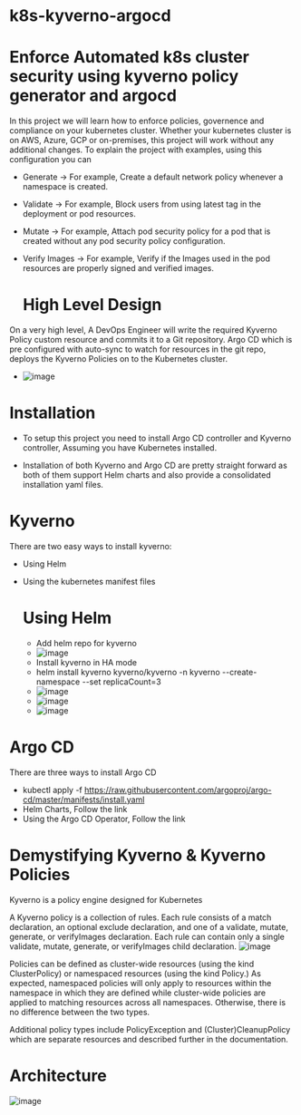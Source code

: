 # k8s-kyverno-argocd

# Enforce Automated k8s cluster security using kyverno policy generator and argocd
In this project we will learn how to enforce policies, governence and compliance on your kubernetes cluster. Whether your kubernetes cluster is on AWS, Azure, GCP or on-premises, this project will work without any additional changes.
To explain the project with examples, using this configuration you can

* Generate -> For example, Create a default network policy whenever a namespace is created.
* Validate -> For example, Block users from using latest tag in the deployment or pod resources.
* Mutate -> For example, Attach pod security policy for a pod that is created without any pod security policy configuration.
* Verify Images -> For example, Verify if the Images used in the pod resources are properly signed and verified images.

   # High Level Design
On a very high level, A DevOps Engineer will write the required Kyverno Policy custom resource and commits it to a Git repository. Argo CD which is pre configured with auto-sync to watch for resources in the git repo, deploys the Kyverno Policies on to the Kubernetes cluster.
* ![image](https://github.com/rogerbarrow/k8s-kyverno-argocd/assets/46138186/f1f49f2b-b8c5-481c-bdd5-e39593f05a96)

  
# Installation
* To setup this project you need to install Argo CD controller and Kyverno controller, Assuming you have Kubernetes installed.

* Installation of both Kyverno and Argo CD are pretty straight forward as both of them support Helm charts and also provide a consolidated installation yaml files.
 # Kyverno
 There are two easy ways to install kyverno:

* Using Helm
* Using the kubernetes manifest files

  # Using Helm
  * Add helm repo for kyverno
  * ![image](https://github.com/rogerbarrow/k8s-kyverno-argocd/assets/46138186/1f0b491e-241c-475c-a440-05e47f815632)
  * Install kyverno in HA mode
  *  helm install kyverno kyverno/kyverno -n kyverno --create-namespace --set replicaCount=3
  *  ![image](https://github.com/rogerbarrow/k8s-kyverno-argocd/assets/46138186/bbd84430-5c49-4a0a-b0ff-84df1d443183)
  *  ![image](https://github.com/rogerbarrow/k8s-kyverno-argocd/assets/46138186/12d404fa-6d84-4e6d-92cb-ade12f166965)
  *  ![image](https://github.com/rogerbarrow/k8s-kyverno-argocd/assets/46138186/16949947-89e4-4d2c-9bbf-5775eaac7227)

# Argo CD
There are three ways to install Argo CD

* kubectl apply -f https://raw.githubusercontent.com/argoproj/argo-cd/master/manifests/install.yaml
* Helm Charts, Follow the link
* Using the Argo CD Operator, Follow the link

# Demystifying Kyverno & Kyverno Policies
Kyverno is a policy engine designed for Kubernetes

A Kyverno policy is a collection of rules. Each rule consists of a match declaration, an optional exclude declaration, and one of a validate, mutate, generate, or verifyImages declaration. Each rule can contain only a single validate, mutate, generate, or verifyImages child declaration.
![image](https://github.com/rogerbarrow/k8s-kyverno-argocd/assets/46138186/77e6333a-17db-48ec-be66-cc226e7aac77)

Policies can be defined as cluster-wide resources (using the kind ClusterPolicy) or namespaced resources (using the kind Policy.) As expected, namespaced policies will only apply to resources within the namespace in which they are defined while cluster-wide policies are applied to matching resources across all namespaces. Otherwise, there is no difference between the two types.

Additional policy types include PolicyException and (Cluster)CleanupPolicy which are separate resources and described further in the documentation.
 # Architecture
 ![image](https://github.com/rogerbarrow/k8s-kyverno-argocd/assets/46138186/6353216e-ab5f-42cb-ad5e-97875869f143)



